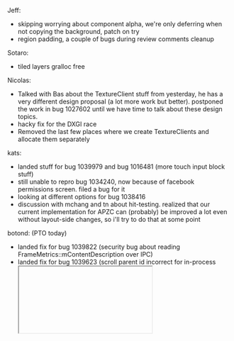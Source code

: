 Jeff:
* skipping worrying about component alpha, we're only deferring when not copying the background, patch on try
* region padding, a couple of bugs during review comments cleanup

Sotaro:
* tiled layers gralloc free

Nicolas:
* Talked with Bas about the TextureClient stuff from yesterday, he has a very different design proposal (a lot more work but better). postponed the work in bug 1027602 until we have time to talk about these design topics.
* hacky fix for the DXGI race
* Removed the last few places where we create TextureClients and allocate them separately

kats:
* landed stuff for bug 1039979 and bug 1016481 (more touch input block stuff)
* still unable to repro bug 1034240, now because of facebook permissions screen. filed a bug for it
* looking at different options for bug 1038416
* discussion with mchang and tn about hit-testing. realized that our current implementation for APZC can (probably) be improved a lot even without layout-side changes, so i'll try to do that at some point

botond: (PTO today)
  - landed fix for bug 1039822 (security bug about reading FrameMetrics::mContentDescription over IPC)
  - landed fix for bug 1039623 (scroll parent id incorrect for in-process <iframe>)
  - reviewes Kats' patches for bug 1039979 and others
  - bug 1030803 (assertion failure in Axis::ScaleWillOverscrollAmount)
         - wrote a patch that should fix the assertion failure
         - Try push seems to have gotten eaten again due to infra issues
  - bug 1036119 (layers that are both fixed-pos and scrollable)
         - fixed issue in last failing reftest
         - I *think* everything passes now, but couldn't push to Try due to infra issues
  - discovered and filed bug 1040226 (stuck in overscrolled state after scroll handoff)
         - had a theory about the cause (scroll offset update), but it's wrong; will continue to investigate
  - blog post about C++ committee meeting is now finished:
        http://theres-waldo.ca/2014/07/17/trip-report-c-standards-committee-meeting-in-rapperswil-june-2014/
         - not sure why it's not showing up on planet.mozilla.org




BenWa:
* Tested patch for image layer. It works
* Tested Sotaro' patch. Also fixes my problem
* Discuss with tn how memory pressure works
* We are hitting memory pressure for the homescreen icons and throwing images away too aggressively
* We are retaining images we're never going to paint again on the system app

________________


